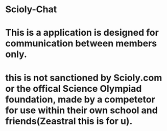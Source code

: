 # Scioly-Chat
# This is a application is designed for communication between members only.
# this is not sanctioned by Scioly.com or the offical Science Olympiad foundation, made by a competetor for use within their own school and friends(Zeastral this is for u).